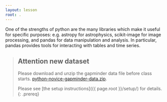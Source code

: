 ```yaml
---
layout: lesson
root: .
---
```


One of the strengths of python are the many libraries which make it useful for specific purposes: e.g. astropy for astrophysics, scikit-image for image processing, and pandas for data manipulation and analysis. 
In particular, pandas provides tools for interacting with tables and time series.

> ## Attention new dataset
>
>    Please download and unzip the gapminder data file before class starts. 
>    [python-novice-gapminder-data.zip]({{page.root}}/files/python-novice-gapminder-data.zip).
>
>    Please see [the setup instructions]({{ page.root }}/setup/)
>    for details.
{: .prereq}
